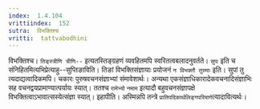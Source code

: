 ```yaml
---
index:  1.4.104
vrittiindex:  152
sutra:  विभक्तिश्च
vritti:  tattvabodhini 
---
```


विभक्तिश्च। `तिङ्स्त्रीणि त्रीणि--` इत्यतस्तिङ्ग्रहणं व्यवहितमपि स्वरितत्वबलादनुवर्तते। `सुपः` इति च संनिहितमित्यभिप्रेत्याहु--सुप्तिङाविति। तिङां विभक्तिसंज्ञायाः प्रयोजनं `न विभक्तौ तुस्माः` इति। सुपां तु त्यदाद्यत्वादिकमपि। चकारः पुरुषवचनसंज्ञाभ्यां संमावेशार्थः। अन्यथा एकसंज्ञाधिकारादेकवचनादिसंज्ञाभिः सह वचनद्वयप्रामाण्यात्पर्यायः स्यात्। ततश्च `रामेभ्यो` `नमाम` इत्यादौ बहुवचनसंज्ञापक्षे विभक्तित्वाऽभावात्सस्येत्संज्ञा स्यात्। इहापीति। अस्मिन्नपि तन्त्रे `प्रातिपदिकार्थलिङ्गपरिमाणे`त्यादावित्यर्थः।

